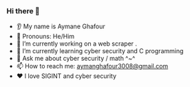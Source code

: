 ### Hi there 👋
* 👂 My name is Aymane Ghafour
* 👩 Pronouns: He/Him
* 🔭 I’m currently working on a web scraper .
* 🌱 I’m currently learning cyber security and C programming
* 💬 Ask me about cyber security / math ^~^
* 📫 How to reach me: aymanghafour3008@gmail.com
* ❤️ I love SIGINT and cyber security
